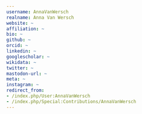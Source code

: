 ```yaml
---
username: AnnaVanWersch
realname: Anna Van Wersch
website: ~
affiliation: ~
bio: ~
github: ~
orcid: ~
linkedin: ~
googlescholar: ~
wikidata: ~
twitter: ~
mastodon-url: ~
meta: ~
instagram: ~
redirect_from:
- /index.php/User:AnnaVanWersch
- /index.php/Special:Contributions/AnnaVanWersch
---
```


